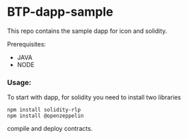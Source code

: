 # BTP-dapp-sample
This repo contains the sample dapp for icon and solidity.

Prerequisites:

- JAVA
- NODE

### Usage: 

To start with dapp, for solidity you need to install two libraries
    
    npm install solidity-rlp
    npm install @openzeppelin
    

compile and deploy contracts.
